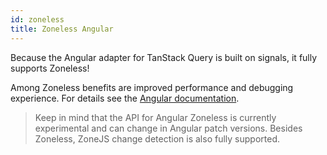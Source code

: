 ```yaml
---
id: zoneless
title: Zoneless Angular
---
```


Because the Angular adapter for TanStack Query is built on signals, it fully supports Zoneless!

Among Zoneless benefits are improved performance and debugging experience. For details see the [Angular documentation](https://angular.dev/guide/experimental/zoneless).

> Keep in mind that the API for Angular Zoneless is currently experimental and can change in Angular patch versions.
> Besides Zoneless, ZoneJS change detection is also fully supported.
